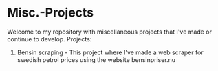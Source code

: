# Misc.-Projects

Welcome to my repository with miscellaneous projects that I've made or continue to develop.
Projects:
1) Bensin scraping - This project where I've made a web scraper for swedish petrol prices using the website bensinpriser.nu
